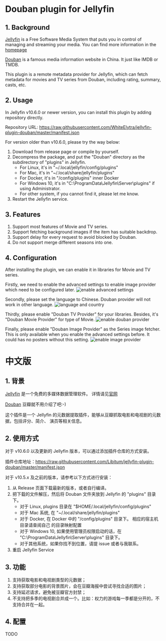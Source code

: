 # Douban plugin for Jellyfin

## 1. Background

[Jellyfin](https://github.com/jellyfin/jellyfin) is a Free Software Media System
that puts you in control of managing and streaming your media. You can find
more information in the [homepage](https://jellyfin.media/)

[Douban](https://www.douban.com/) is a famous media information website in China.
It just like IMDB or TMDB.

This plugin is a remote metadata provider for Jellyfin, which can fetch metadata
for movies and TV series from Douban, including rating, summary, casts, etc.

## 2. Usage

In Jellyfin v10.6.0 or newer version, you can install this plugin by adding repository directly.

Repository URL: https://raw.githubusercontent.com/WhiteElytra/jellyfin-plugin-douban/master/manifest.json


For version older than v10.6.0, please try the way below:

1. Download from release page or compile by yourself.
2. Decompress the package, and put the "Douban" directory as the subdirectory of
   "plugins" in Jellyfin.
    * For Linux, it's in "~/.local/jellyfin/config/plugins"
    * For Mac, it's in "~/.local/share/jellyfin/plugins"
    * For Docker, it's in "/config/plugins" inner Docker
    * For Windows 10, it's in "C:\ProgramData\Jellyfin\Server\plugins" if using Administrator.
    * For other system, if you cannot find it, please let me know.
3. Restart the Jellyfin service.

## 3. Features

1. Support most features of Movie and TV series.
2. Support fetching background images if the item has suitable backdrop.
3. Support delay for every request to avoid blocked by Douban.
4. Do not support merge different seasons into one.

## 4. Configuration

After installing the plugin, we can enable it in libraries for Movie and
TV series.

Firstly, we need to enable the advanced settings to enable image provider
which need to be configured later.
![enable advanced settings](assets/enable_advanced_settings.png?raw=true)

Secondly, please set the language to Chinese. Douban provider will not work in
other language.
![language and country](assets/language_and_country.png?raw=true)

Thirdly, please enable "Douban TV Provider" for your libraries. Besides, it's
"Douban Movie Provider" for type of Movie.
![enable douban provider](assets/enable_douban_provider.png?raw=true)

Finally, please enable "Douban Image Provider" as the Series image fetcher.
This is only available when you enable the advanced settings before. It could
has no posters without this setting.
![enable image provider](assets/enable_douban_image_provider.png?raw=true)

# 中文版

## 1. 背景

[Jellyfin](https://github.com/jellyfin/jellyfin) 是一个免费的多媒体数据管理软件。
详情请见[官网](https://jellyfin.media/)

[Douban](https://www.douban.com/)  豆瓣就不用介绍了吧:-)

这个插件是一个 Jellyfin 的元数据提取插件，能够从豆瓣抓取电影和电视剧的元数据，包括评分、简介、
演员等相关信息。

## 2. 使用方式

对于 v10.6.0 以及更新的 Jellyfin 版本，可以通过添加插件仓库的方式安装。

插件仓库地址：https://raw.githubusercontent.com/Libitum/jellyfin-plugin-douban/master/manifest.json


对于 v10.5.x 及之前的版本，请参考以下方式进行安装：

1. 从 Release 页面下载最新的版本，或者自行编译。
2. 把下载的文件解压，然后将 Douban 文件夹放到 Jellyfin 的 "plugins" 目录下。
   * 对于 Linux, plugins 目录在 "$HOME/.local/jellyfin/config/plugins"
   * 对于 Mac 系统, 在 "~/.local/share/jellyfin/plugins"
   * 对于 Docker, 在 Docker 中的 "/config/plugins" 目录下。 相应的宿主机目录请查阅自己
     的目录映射配置
   * 对于 Windows 10, 如果使用管理员权限启动的话，在 "C:\ProgramData\Jellyfin\Server\plugins" 目录下。
   * 对于其他系统，如果你找不到位置，请提 issue 或者与我联系。
3. 重启 Jellyfin Service

## 3. 功能

1. 支持获取电影和电视剧类型的元数据；
2. 支持获取部分电影的背景图片，会在豆瓣海报中尝试寻找合适的图片；
3. 支持延迟请求，避免被豆瓣官方封禁；
4. 不支持把多季的电视剧合并成一个。比如：权力的游戏每一季都是分开的，不支持合并在一起。

## 4. 配置

TODO

